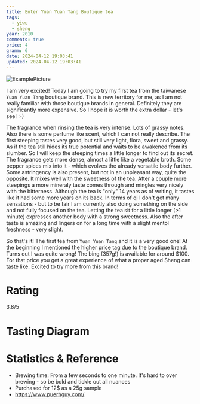 ```yaml
---
title: Enter Yuan Yuan Tang Boutique tea
tags:
  - yiwu
  - sheng
year: 2010
comments: true
price: 4
gramm: 6
date: 2024-04-12 19:03:41
updated: 2024-04-12 19:03:41
---
```


![ExamplePicture](setup.jpeg)

I am very excited! Today I am going to try my first tea from the taiwanese `Yuan Yuan Tang` boutique brand. This is new territory for me, as I am not really familiar with those boutique brands in general. Definitely they are significantly more expensive. So I hope it is worth the extra dollar - let's see! :-)

<!-- more -->

The fragrance when rinsing the tea is very intense. Lots of grassy notes. Also there is some perfume like scent, which I can not really describe. The first steeping tastes very good, but still very light, flora, sweet and grassy. As if the tea still hides its true potential and waits to be awakened from its slumber. So I will keep the steeping times a little longer to find out its secret.
The fragrance gets more dense, almost a little like a vegetable broth. Some pepper spices mix into it - which evolves the already versatile body further. Some astringency is also present, but not in an unpleasant way, quite the opposite. It mixes well with the sweetness of the tea.
After a couple more steepings a more mineraly taste comes through and mingles very nicely with the bitterness. Although the tea is "only" 14 years as of writing, it tastes like it had some more years on its back. In terms of qi I don't get many sensations - but to be fair I am currently also doing something on the side and not fully focused on the tea.
Letting the tea sit for a little longer (>1 minute) expresses another body with a strong sweetness. Also the after taste is amazing and lingers on for a long time with a slight mentol freshness - very slight.

So that's it! The first tea from `Yuan Yuan Tang` and it is a very good one! At the beginning I mentioned the higher price tag due to the boutique brand. Turns out I was quite wrong! The bing (357g!) is available for around $100. For that price you get a great experience of what a proper aged Sheng can taste like. Excited to try more from this brand!

# Rating
3.8/5

# Tasting Diagram

# Statistics & Reference
- Brewing time: From a few seconds to one minute. It's hard to over brewing - so be bold and tickle out all nuances
- Purchased for 12$ as a 25g sample
- https://www.puerhguy.com/
